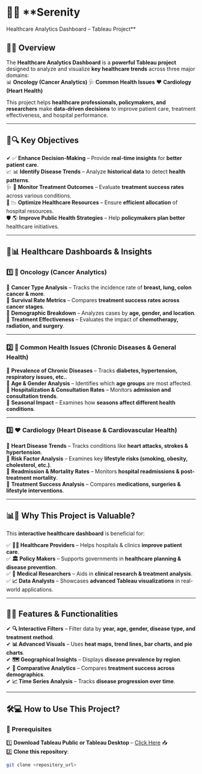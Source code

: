 # 🏥💡 **Serenity 
Healthcare Analytics Dashboard – Tableau Project**  

## 📌✨ **Overview**  
The **Healthcare Analytics Dashboard** is a **powerful Tableau project** designed to analyze and visualize **key healthcare trends** across three major domains:  
📊 **Oncology (Cancer Analytics)** 🩺 **Common Health Issues** ❤️ **Cardiology (Heart Health)**  

This project helps **healthcare professionals, policymakers, and researchers** make **data-driven decisions** to improve patient care, treatment effectiveness, and hospital performance.  

---

## 🎯🔍 **Key Objectives**  
✔ ✅ **Enhance Decision-Making** – Provide **real-time insights** for **better patient care**.  
📈 📊 **Identify Disease Trends** – Analyze **historical data** to detect **health patterns**.  
🩺 💊 **Monitor Treatment Outcomes** – Evaluate **treatment success rates** across various conditions.  
🏥 📉 **Optimize Healthcare Resources** – Ensure **efficient allocation** of hospital resources.  
🛡️ 🌎 **Improve Public Health Strategies** – Help **policymakers plan better** healthcare initiatives.  

---

## 🏥📊 **Healthcare Dashboards & Insights**  

### **1️⃣ 🧬 Oncology (Cancer Analytics)**  
🔹 **Cancer Type Analysis** – Tracks the incidence rate of **breast, lung, colon cancer & more**.  
🔹 **Survival Rate Metrics** – Compares **treatment success rates across cancer stages**.  
🔹 **Demographic Breakdown** – Analyzes cases by **age, gender, and location**.  
🔹 **Treatment Effectiveness** – Evaluates the impact of **chemotherapy, radiation, and surgery**.  

---

### **2️⃣ 🏥 Common Health Issues (Chronic Diseases & General Health)**  
🔹 **Prevalence of Chronic Diseases** – Tracks **diabetes, hypertension, respiratory issues, etc.**.  
🔹 **Age & Gender Analysis** – Identifies which **age groups** are most affected.  
🔹 **Hospitalization & Consultation Rates** – Monitors **admission and consultation trends**.  
🔹 **Seasonal Impact** – Examines how **seasons affect different health conditions**.  

---

### **3️⃣ ❤️ Cardiology (Heart Disease & Cardiovascular Health)**  
🔹 **Heart Disease Trends** – Tracks conditions like **heart attacks, strokes & hypertension**.  
🔹 **Risk Factor Analysis** – Examines key **lifestyle risks (smoking, obesity, cholesterol, etc.)**.  
🔹 **Readmission & Mortality Rates** – Monitors **hospital readmissions & post-treatment mortality**.  
🔹 **Treatment Success Analysis** – Compares **medications, surgeries & lifestyle interventions**.  

---

## 📊💎 **Why This Project is Valuable?**  
This **interactive healthcare dashboard** is beneficial for:  

✅ **👨‍⚕️ Healthcare Providers** – Helps hospitals & clinics **improve patient care**.  
✅ **🏛️ Policy Makers** – Supports governments in **healthcare planning & disease prevention**.  
✅ **🔬 Medical Researchers** – Aids in **clinical research & treatment analysis**.  
✅ **📈 Data Analysts** – Showcases **advanced Tableau visualizations** in real-world applications.  

---

## 🚀🎨 **Features & Functionalities**  

✔ **🔍 Interactive Filters** – Filter data by **year, age, gender, disease type, and treatment method**.  
✔ **📊 Advanced Visuals** – Uses **heat maps, trend lines, bar charts, and pie charts**.  
✔ **🗺️ Geographical Insights** – Displays **disease prevalence by region**.  
✔ **🔄 Comparative Analytics** – Compares **treatment success across demographics**.  
✔ **📈 Time Series Analysis** – Tracks **disease progression over time**.  

---

## 🛠️💻 **How to Use This Project?**  

### **🔹 Prerequisites**  
1️⃣ **Download Tableau Public or Tableau Desktop** – [Click Here](https://www.tableau.com/products/public) 📥  
2️⃣ **Clone this repository**:  
   ```bash
   git clone <repository_url>
